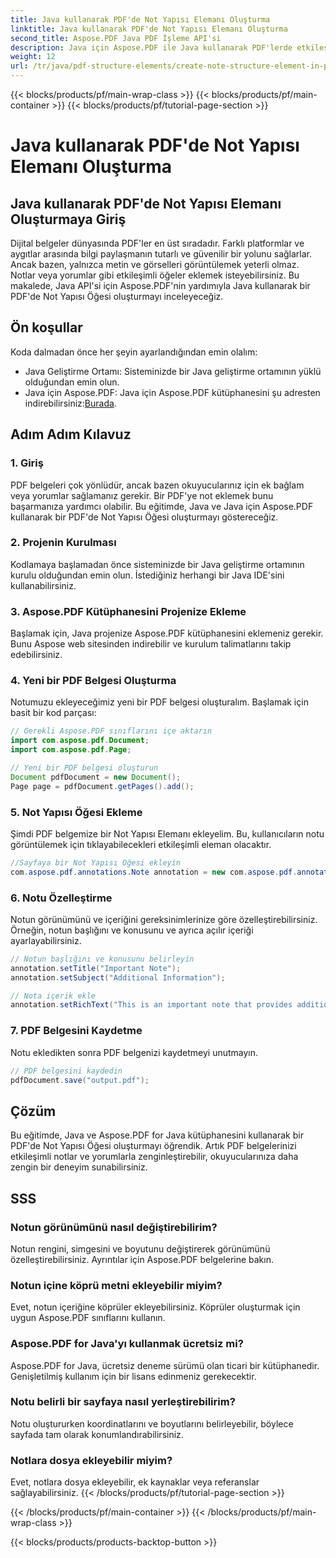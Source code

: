 ```yaml
---
title: Java kullanarak PDF'de Not Yapısı Elemanı Oluşturma
linktitle: Java kullanarak PDF'de Not Yapısı Elemanı Oluşturma
second_title: Aspose.PDF Java PDF İşleme API'si
description: Java için Aspose.PDF ile Java kullanarak PDF'lerde etkileşimli Not Yapısı Öğeleri oluşturmayı öğrenin. Belgelerinizi bilgilendirici notlarla geliştirin.
weight: 12
url: /tr/java/pdf-structure-elements/create-note-structure-element-in-pdf-using-java/
---
```


{{< blocks/products/pf/main-wrap-class >}}
{{< blocks/products/pf/main-container >}}
{{< blocks/products/pf/tutorial-page-section >}}

# Java kullanarak PDF'de Not Yapısı Elemanı Oluşturma


## Java kullanarak PDF'de Not Yapısı Elemanı Oluşturmaya Giriş

Dijital belgeler dünyasında PDF'ler en üst sıradadır. Farklı platformlar ve aygıtlar arasında bilgi paylaşmanın tutarlı ve güvenilir bir yolunu sağlarlar. Ancak bazen, yalnızca metin ve görselleri görüntülemek yeterli olmaz. Notlar veya yorumlar gibi etkileşimli öğeler eklemek isteyebilirsiniz. Bu makalede, Java API'si için Aspose.PDF'nin yardımıyla Java kullanarak bir PDF'de Not Yapısı Öğesi oluşturmayı inceleyeceğiz.

## Ön koşullar

Koda dalmadan önce her şeyin ayarlandığından emin olalım:

- Java Geliştirme Ortamı: Sisteminizde bir Java geliştirme ortamının yüklü olduğundan emin olun.
-  Java için Aspose.PDF: Java için Aspose.PDF kütüphanesini şu adresten indirebilirsiniz:[Burada](https://releases.aspose.com/pdf/java/).

## Adım Adım Kılavuz

### 1. Giriş

PDF belgeleri çok yönlüdür, ancak bazen okuyucularınız için ek bağlam veya yorumlar sağlamanız gerekir. Bir PDF'ye not eklemek bunu başarmanıza yardımcı olabilir. Bu eğitimde, Java ve Java için Aspose.PDF kullanarak bir PDF'de Not Yapısı Öğesi oluşturmayı göstereceğiz.

### 2. Projenin Kurulması

Kodlamaya başlamadan önce sisteminizde bir Java geliştirme ortamının kurulu olduğundan emin olun. İstediğiniz herhangi bir Java IDE'sini kullanabilirsiniz.

### 3. Aspose.PDF Kütüphanesini Projenize Ekleme

Başlamak için, Java projenize Aspose.PDF kütüphanesini eklemeniz gerekir. Bunu Aspose web sitesinden indirebilir ve kurulum talimatlarını takip edebilirsiniz.

### 4. Yeni bir PDF Belgesi Oluşturma

Notumuzu ekleyeceğimiz yeni bir PDF belgesi oluşturalım. Başlamak için basit bir kod parçası:

```java
// Gerekli Aspose.PDF sınıflarını içe aktarın
import com.aspose.pdf.Document;
import com.aspose.pdf.Page;

// Yeni bir PDF belgesi oluşturun
Document pdfDocument = new Document();
Page page = pdfDocument.getPages().add();
```

### 5. Not Yapısı Öğesi Ekleme

Şimdi PDF belgemize bir Not Yapısı Elemanı ekleyelim. Bu, kullanıcıların notu görüntülemek için tıklayabilecekleri etkileşimli eleman olacaktır.

```java
//Sayfaya bir Not Yapısı Öğesi ekleyin
com.aspose.pdf.annotations.Note annotation = new com.aspose.pdf.annotations.Note(page, new com.aspose.pdf.Rectangle(100, 100, 200, 200));
```

### 6. Notu Özelleştirme

Notun görünümünü ve içeriğini gereksinimlerinize göre özelleştirebilirsiniz. Örneğin, notun başlığını ve konusunu ve ayrıca açılır içeriği ayarlayabilirsiniz.

```java
// Notun başlığını ve konusunu belirleyin
annotation.setTitle("Important Note");
annotation.setSubject("Additional Information");

// Nota içerik ekle
annotation.setRichText("This is an important note that provides additional information.");
```

### 7. PDF Belgesini Kaydetme

Notu ekledikten sonra PDF belgenizi kaydetmeyi unutmayın.

```java
// PDF belgesini kaydedin
pdfDocument.save("output.pdf");
```

## Çözüm

Bu eğitimde, Java ve Aspose.PDF for Java kütüphanesini kullanarak bir PDF'de Not Yapısı Öğesi oluşturmayı öğrendik. Artık PDF belgelerinizi etkileşimli notlar ve yorumlarla zenginleştirebilir, okuyucularınıza daha zengin bir deneyim sunabilirsiniz.

## SSS

### Notun görünümünü nasıl değiştirebilirim?

Notun rengini, simgesini ve boyutunu değiştirerek görünümünü özelleştirebilirsiniz. Ayrıntılar için Aspose.PDF belgelerine bakın.

### Notun içine köprü metni ekleyebilir miyim?

Evet, notun içeriğine köprüler ekleyebilirsiniz. Köprüler oluşturmak için uygun Aspose.PDF sınıflarını kullanın.

### Aspose.PDF for Java'yı kullanmak ücretsiz mi?

Aspose.PDF for Java, ücretsiz deneme sürümü olan ticari bir kütüphanedir. Genişletilmiş kullanım için bir lisans edinmeniz gerekecektir.

### Notu belirli bir sayfaya nasıl yerleştirebilirim?

Notu oluştururken koordinatlarını ve boyutlarını belirleyebilir, böylece sayfada tam olarak konumlandırabilirsiniz.

### Notlara dosya ekleyebilir miyim?

Evet, notlara dosya ekleyebilir, ek kaynaklar veya referanslar sağlayabilirsiniz.
{{< /blocks/products/pf/tutorial-page-section >}}

{{< /blocks/products/pf/main-container >}}
{{< /blocks/products/pf/main-wrap-class >}}

{{< blocks/products/products-backtop-button >}}
